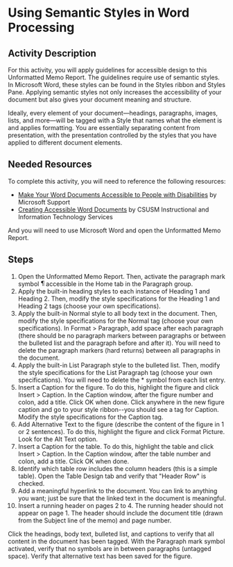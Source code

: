 # Using Semantic Styles in Word Processing

## Activity Description
For this activity, you will apply guidelines for accessible design to this Unformatted Memo Report. The guidelines require use of semantic styles. In Microsoft Word, these styles can be found in the Styles ribbon and Styles Pane. Applying semantic styles not only increases the accessibility of your document but also gives your document meaning and structure. 

Ideally, every element of your document—headings, paragraphs, images, lists, and more—will be tagged with a Style that names what the element is and applies formatting. You are essentially separating content from presentation, with the presentation controlled by the styles that you have applied to different document elements.

## Needed Resources
To complete this activity, you will need to reference the following resources:
* [Make Your Word Documents Accessible to People with Disabilities](https://support.microsoft.com/en-us/office/make-your-word-documents-accessible-to-people-with-disabilities-d9bf3683-87ac-47ea-b91a-78dcacb3c66d) by Microsoft Support
* [Creating Accessible Word Documents](https://www.csusm.edu/iits/services/accessibility/guides/word.html) by CSUSM Instructional and Information Technology Services

And you will need to use Microsoft Word and open the Unformatted Memo Report.

## Steps

1. Open the Unformatted Memo Report. Then, activate the paragraph mark symbol ![paragraph mark symbol](parasymbol.png) accessible in the Home tab in the Paragraph group.
2. Apply the built-in heading styles to each instance of Heading 1 and Heading 2. Then, modify the style specifications for the Heading 1 and Heading 2 tags (choose your own specifications).
3. Apply the built-in Normal style to all body text in the document. Then, modify the style specifications for the Normal tag (choose your own specifications). In Format > Paragraph, add space after each paragraph (there should be no paragraph markers between paragraphs or between the bulleted list and the paragraph before and after it). You will need to delete the paragraph markers (hard returns) between all paragraphs in the document.
4. Apply the built-in List Paragraph style to the bulleted list. Then, modify the style specifications for the List Paragraph tag (choose your own specifications). You will need to delete the * symbol from each list entry.
5. Insert a Caption for the figure. To do this, highlight the figure and click Insert > Caption. In the Caption window, after the figure number and colon, add a title. Click OK when done. Click anywhere in the new figure caption and go to your style ribbon--you should see a tag for Caption. Modify the style specifications for the Caption tag.
6. Add Alternative Text to the figure (describe the content of the figure in 1 or 2 sentences). To do this, highlight the figure and click Format Picture. Look for the Alt Text option.
7. Insert a Caption for the table. To do this, highlight the table and click Insert > Caption. In the Caption window, after the table number and colon, add a title. Click OK when done.
8. Identify which table row includes the column headers (this is a simple table). Open the Table Design tab and verify that "Header Row" is checked.
9. Add a meaningful hyperlink to the document. You can link to anything you want; just be sure that the linked text in the document is meaningful.
10. Insert a running header on pages 2 to 4. The running header should not appear on page 1. The header should include the document title (drawn from the Subject line of the memo) and page number.

Click the headings, body text, bulleted list, and captions to verify that all content in the document has been tagged. With the Paragraph mark symbol activated, verify that no symbols are in between paragraphs (untagged space). Verify that alternative text has been saved for the figure. 
